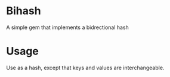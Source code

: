 # Bihash

A simple gem that implements a bidrectional hash

# Usage

Use as a hash, except that keys and values are interchangeable.
